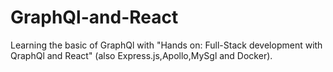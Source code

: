# GraphQl-and-React

Learning the basic of GraphQl with "Hands on: Full-Stack development with QraphQl and React" (also Express.js,Apollo,MySgl and Docker).

